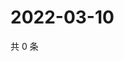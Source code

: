 # 2022-03-10

共 0 条

<!-- BEGIN WEIBO -->
<!-- 最后更新时间 Thu Mar 10 2022 12:19:09 GMT+0800 (China Standard Time) -->

<!-- END WEIBO -->
